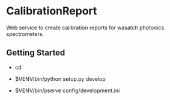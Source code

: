 # CalibrationReport

Web service to create calibration reports for wasatch photonics
spectrometers.

Getting Started
---------------

- cd <directory containing this file>

- $VENV/bin/python setup.py develop

- $VENV/bin/pserve config/development.ini

